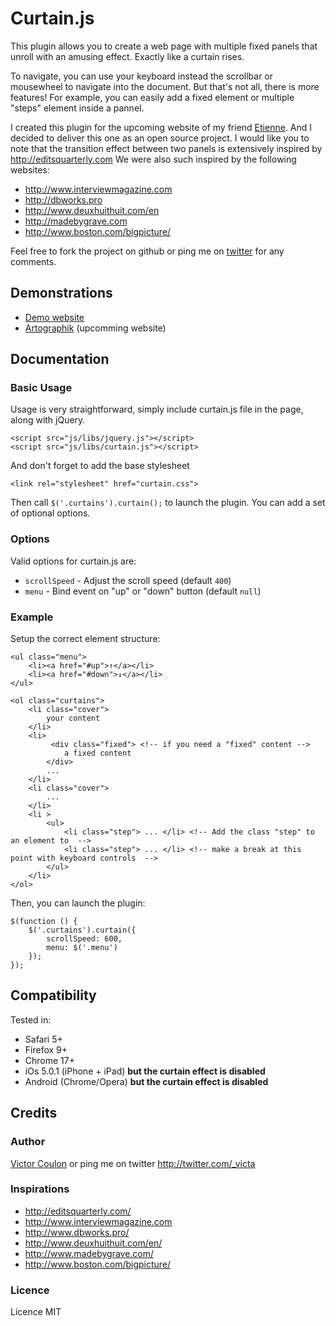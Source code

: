 Curtain.js
========================================

This plugin allows you to create a web page with multiple fixed panels that unroll with an amusing effect. Exactly like a curtain rises.
 
To navigate, you can use your keyboard instead the scrollbar or mousewheel to navigate into the document. 
But that's not all, there is more features! For example, you can easily add a fixed element or multiple "steps" element inside a pannel.

I created this plugin for the upcoming website of my friend [Etienne](http://artographik.fr/). And I decided to deliver this one as an open source project.
I would like you to note that the transition effect between two panels is extensively inspired by http://editsquarterly.com
We were also such inspired by the following websites:

* http://www.interviewmagazine.com
* http://dbworks.pro
* http://www.deuxhuithuit.com/en
* http://madebygrave.com
* http://www.boston.com/bigpicture/

Feel free to fork the project on github or ping me on [twitter](http://twitter.com/_victa) for any comments.

Demonstrations
-------------

* [Demo website](http://curtain.victorcoulon.fr)
* [Artographik](http://artographik.fr/) (upcomming website)

Documentation
-------------

### Basic Usage

Usage is very straightforward, simply include curtain.js file in the page, along with jQuery.

    <script src="js/libs/jquery.js"></script>  
    <script src="js/libs/curtain.js"></script>

And don't forget to add the base stylesheet

    <link rel="stylesheet" href="curtain.css">

Then call ``$('.curtains').curtain();`` to launch the plugin. You can add a set of optional options.

### Options

Valid options for curtain.js are:

* ``scrollSpeed`` - Adjust the scroll speed (default ``400``)
* ``menu`` - Bind event on "up" or "down" button (default ``null``)

### Example

Setup the correct element structure:

    <ul class="menu">
        <li><a href="#up">↑</a></li>
        <li><a href="#down">↓</a></li>
    </ul>

    <ol class="curtains">
        <li class="cover"> 
            your content
        </li>
        <li>
             <div class="fixed"> <!-- if you need a "fixed" content -->
                a fixed content
            </div>
            ...
        </li>
        <li class="cover">
            ...
        </li>
        <li >
            <ul>
                <li class="step"> ... </li> <!-- Add the class "step" to an element to  -->
                <li class="step"> ... </li> <!-- make a break at this point with keyboard controls  -->
            </ul>
        </li>
    </ol>
  
Then, you can launch the plugin:

    $(function () {
        $('.curtains').curtain({
            scrollSpeed: 600,
            menu: $('.menu')
        });
    });

Compatibility
-------------
Tested in:

* Safari 5+
* Firefox 9+
* Chrome 17+
* iOs 5.0.1 (iPhone + iPad) __but the curtain effect is disabled__
* Android (Chrome/Opera) __but the curtain effect is disabled__

Credits
-------------

### Author
[Victor Coulon](http://victorcoulon.fr) or ping me on twitter http://twitter.com/_victa

### Inspirations

* http://editsquarterly.com/
* http://www.interviewmagazine.com
* http://www.dbworks.pro/
* http://www.deuxhuithuit.com/en/
* http://www.madebygrave.com/
* http://www.boston.com/bigpicture/

### Licence
Licence MIT